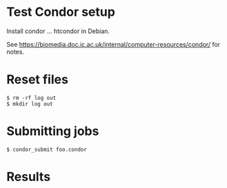 # Test Condor setup

Install condor ... htcondor in Debian.

See https://biomedia.doc.ic.ac.uk/internal/computer-resources/condor/ for
notes.

# Reset files

```
$ rm -rf log out
$ mkdir log out
```

# Submitting jobs

```
$ condor_submit foo.condor
```

# Results




